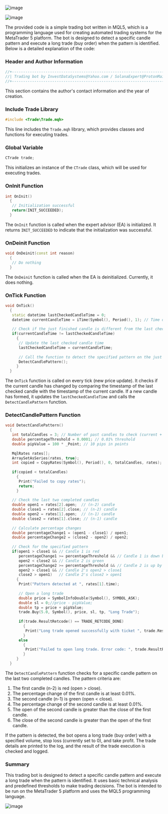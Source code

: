 ![image](https://github.com/user-attachments/assets/fad73f87-8a50-40ab-8db5-eec30b09762a)

![image](https://github.com/user-attachments/assets/fb1dfb31-bea4-492d-91fe-35d74dc4f438)

The provided code is a simple trading bot written in MQL5, which is a programming language used for creating automated trading systems for the MetaTrader 5 platform. The bot is designed to detect a specific candle pattern and execute a long trade (buy order) when the pattern is identified. Below is a detailed explanation of the code:

### Header and Author Information
```cpp
//+-------------------------------------------------------------------------------------------+
//| Trading bot by InvestDataSystems@Yahoo.com / SolanaExpert@ProtonMail.com / DVASoft 2024   |
//+-------------------------------------------------------------------------------------------+
```
This section contains the author's contact information and the year of creation.

### Include Trade Library
```cpp
#include <Trade\Trade.mqh>
```
This line includes the `Trade.mqh` library, which provides classes and functions for executing trades.

### Global Variable
```cpp
CTrade trade;
```
This initializes an instance of the `CTrade` class, which will be used for executing trades.

### OnInit Function
```cpp
int OnInit()
  {
   // Initialization successful
   return(INIT_SUCCEEDED);
  }
```
The `OnInit` function is called when the expert advisor (EA) is initialized. It returns `INIT_SUCCEEDED` to indicate that the initialization was successful.

### OnDeinit Function
```cpp
void OnDeinit(const int reason)
  {
   // Do nothing
  }
```
The `OnDeinit` function is called when the EA is deinitialized. Currently, it does nothing.

### OnTick Function
```cpp
void OnTick()
  {
   static datetime lastCheckedCandleTime = 0;
   datetime currentCandleTime = iTime(Symbol(), Period(), 1); // Time of the just finished candle
   
   // Check if the just finished candle is different from the last checked candle
   if(currentCandleTime != lastCheckedCandleTime)
     {
      // Update the last checked candle time
      lastCheckedCandleTime = currentCandleTime;
      
      // Call the function to detect the specified pattern on the just finished candle and the one before it
      DetectCandlePattern();
     }
  }
```
The `OnTick` function is called on every tick (new price update). It checks if the current candle has changed by comparing the timestamp of the last checked candle with the timestamp of the current candle. If a new candle has formed, it updates the `lastCheckedCandleTime` and calls the `DetectCandlePattern` function.

### DetectCandlePattern Function
```cpp
void DetectCandlePattern()
  {
   int totalCandles = 3; // Number of past candles to check (current + 2 previous)
   double percentageThreshold = 0.0001; // 0.01% threshold
   double pipValue = 100 * _Point; // 10 pips in points
   
   MqlRates rates[];
   ArraySetAsSeries(rates, true);
   int copied = CopyRates(Symbol(), Period(), 0, totalCandles, rates);
   
   if(copied < totalCandles)
     {
      Print("Failed to copy rates");
      return;
     }
   
   // Check the last two completed candles
   double open1 = rates[2].open;  // (n-2) candle
   double close1 = rates[2].close; // (n-2) candle
   double open2 = rates[1].open;  // (n-1) candle
   double close2 = rates[1].close; // (n-1) candle
   
   // Calculate percentage changes
   double percentageChange1 = (open1 - close1) / open1;
   double percentageChange2 = (close2 - open2) / open2;
   
   // Check for the specified pattern
   if(open1 > close1 && // Candle 1 is red
      percentageChange1 >= percentageThreshold && // Candle 1 is down by at least 0.01%
      open2 < close2 && // Candle 2 is green
      percentageChange2 >= percentageThreshold && // Candle 2 is up by at least 0.01%
      open2 > close1 && // Candle 2's open2 > close1
      close2 > open1)   // Candle 2's close2 > open1
     {
      Print("Pattern detected at ", rates[1].time);
      
      // Open a long trade
      double price = SymbolInfoDouble(Symbol(), SYMBOL_ASK);
      double sl = 0;//price - pipValue;
      double tp = price + pipValue;
      trade.Buy(5.0, Symbol(), price, sl, tp, "Long Trade");
      
      if(trade.ResultRetcode() == TRADE_RETCODE_DONE)
        {
         Print("Long trade opened successfully with ticket ", trade.ResultOrder());
        }
      else
        {
         Print("Failed to open long trade. Error code: ", trade.ResultRetcode());
        }
     }
  }
```
The `DetectCandlePattern` function checks for a specific candle pattern on the last two completed candles. The pattern criteria are:
1. The first candle (n-2) is red (open > close).
2. The percentage change of the first candle is at least 0.01%.
3. The second candle (n-1) is green (open < close).
4. The percentage change of the second candle is at least 0.01%.
5. The open of the second candle is greater than the close of the first candle.
6. The close of the second candle is greater than the open of the first candle.

If the pattern is detected, the bot opens a long trade (buy order) with a specified volume, stop loss (currently set to 0), and take profit. The trade details are printed to the log, and the result of the trade execution is checked and logged.

### Summary
This trading bot is designed to detect a specific candle pattern and execute a long trade when the pattern is identified. It uses basic technical analysis and predefined thresholds to make trading decisions. The bot is intended to be run on the MetaTrader 5 platform and uses the MQL5 programming language.

![image](https://github.com/user-attachments/assets/b9aafb1c-cf2f-46f3-845c-86676ea65337)

